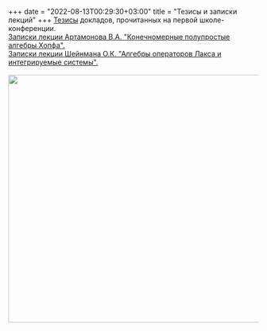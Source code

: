 +++
date = "2022-08-13T00:29:30+03:00"
title = "Тезисы и записки лекций"
+++
<a href="../docs/Thesis_full_2009.pdf">Тезисы</a>
докладов, прочитанных на первой школе-конференции.<br />
<a href="../docs/Artamonov.pdf">Записки лекции Артамонова В.А. "Конечномерные полупростые алгебры Хопфа".</a><br />
<a href="../docs/Sheinman.pdf">Записки лекции Шейнмана О.К. "Алгебры операторов Лакса и интегрируемые системы".</a><br />
<br />
<img style="width: 747px; height: 498px;" src="/main_files/Thesis.png" alt="" /><br />

